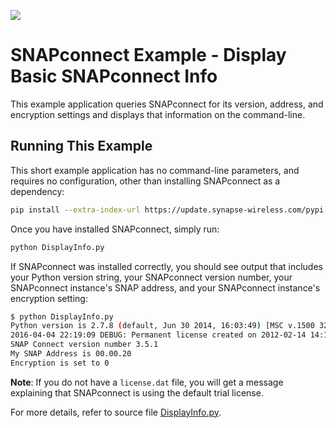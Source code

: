 [![](https://cloud.githubusercontent.com/assets/1317406/12406044/32cd9916-be0f-11e5-9b18-1547f284f878.png)](http://www.synapse-wireless.com/)

# SNAPconnect Example - Display Basic SNAPconnect Info

This example application queries SNAPconnect for its version, address, and encryption settings
and displays that information on the command-line.

## Running This Example

This short example application has no command-line parameters, and requires no configuration,
other than installing SNAPconnect as a dependency:

```bash
pip install --extra-index-url https://update.synapse-wireless.com/pypi
```
    
Once you have installed SNAPconnect, simply run:

```bash
python DisplayInfo.py
```

If SNAPconnect was installed correctly, you should see output that includes your Python version string,
your SNAPconnect version number, your SNAPconnect instance's SNAP address, and your SNAPconnect instance's
encryption setting:

```bash
$ python DisplayInfo.py
Python version is 2.7.8 (default, Jun 30 2014, 16:03:49) [MSC v.1500 32 bit (Intel)]
2016-04-04 22:19:09 DEBUG: Permanent license created on 2012-02-14 14:14:45.343000 for 000020
SNAP Connect version number 3.5.1
My SNAP Address is 00.00.20
Encryption is set to 0
```

**Note**: If you do not have a `license.dat` file, you will get a message explaining that SNAPconnect is using
the default trial license.

For more details, refer to source file [DisplayInfo.py](DisplayInfo.py).
